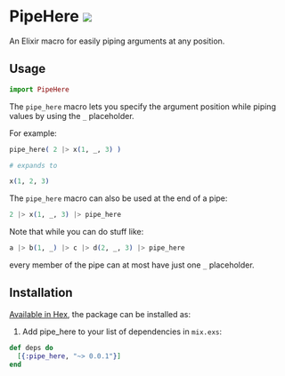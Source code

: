 # PipeHere <a href="https://travis-ci.org/vic/pipe_here"><img src="https://travis-ci.org/vic/pipe_here.svg"></a>

An Elixir macro for easily piping arguments at any position.

## Usage

```elixir
import PipeHere
```

The `pipe_here` macro lets you specify the argument position
while piping values by using the `_` placeholder.

For example:

```elixir
pipe_here( 2 |> x(1, _, 3) )

# expands to

x(1, 2, 3)
```

The `pipe_here` macro can also be used at the end of a pipe:

```elixir
2 |> x(1, _, 3) |> pipe_here
```

Note that while you can do stuff like:

```elixir
a |> b(1, _) |> c |> d(2, _, 3) |> pipe_here
```

every member of the pipe can at most have just one `_` placeholder.


## Installation

[Available in Hex](https://hex.pm/packages/pipe_here), the package can be installed as:

  1. Add pipe_here to your list of dependencies in `mix.exs`:

```elixir
def deps do
  [{:pipe_here, "~> 0.0.1"}]
end
```
